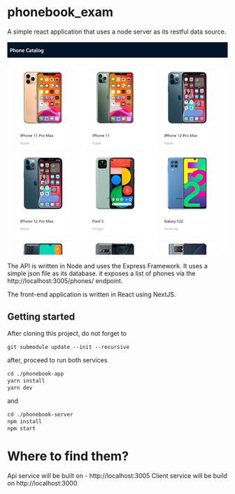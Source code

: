 # phonebook_exam
A simple react application that uses a node server as its restful data source.

![](./screenshot.png)

The API is written in Node and uses the Express Framework. It uses a simple json file as its database.
it exposes a list of phones via the http://localhost:3005/phones/ endpoint. 

The front-end application is written in React using NextJS.

## Getting started
After cloning this project, do not forget to 
```shell
git submodule update --init --recursive
```
after, proceed to run both services
```shell
cd ./phonebook-app
yarn install
yarn dev
```
and
```shell
cd ./phonebook-server
npm install
npm start
```
# Where to find them?
Api service will be built on - http://localhost:3005
Client service will be build on http://localhost:3000
